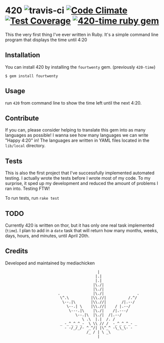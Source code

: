 # 420 ![travis-ci](https://travis-ci.org/mediachicken/420.svg?branch=master) [![Code Climate](https://codeclimate.com/github/mediachicken/420/badges/gpa.svg)](https://codeclimate.com/github/mediachicken/420) [![Test Coverage](https://codeclimate.com/github/mediachicken/420/badges/coverage.svg)](https://codeclimate.com/github/mediachicken/420) [![420-time ruby gem](http://ruby-gem-downloads-badge.herokuapp.com/420-time?type=total&color=brightgreen)](https://rubygems.org/gems/420-time)
This the very first thing I've ever written in Ruby. It's a simple command line program that displays the time until 4:20

## Installation
You can install 420 by installing the `fourtwenty` gem. (previously `420-time`)

    $ gem install fourtwenty

## Usage
run `420` from command line to show the time left until the next 4:20.

## Contribute
If you can, please consider helping to translate this gem into as many languages as possible! I wanna see how many languages we can write "Happy 4:20" in! The languages are written in YAML files located in the `lib/local` directory.

## Tests
This is also the first project that I've successfully implemented automated testing. I actually wrote the tests before I wrote most of my code. To my surprise, it sped up my development and reduced the amount of problems I ran into. Testing FTW!

To run tests, run `rake test`

## TODO
Currently 420 is written on thor, but it has only one real task implemented (`time`). I plan to add in a `date` task that will return how many months, weeks, days, hours, and minutes, until April 20th.

## Credits
Developed and maintained by mediachicken


                                              |
                                             |.|
                                             |.|
                                            |\./|
                                            |\./|
                            .               |\./|               .
                             \^.\          |\\.//|          /.^/
                              \--.|\       |\\.//|       /|.--/
                                \--.| \    |\\.//|    / |.--/
                                 \---.|\    |\./|    /|.---/
                                    \--.|\  |\./|  /|.--/
                                       \ .\  |.|  /. /
                             _ -_^_^_^_-  \ \\ // /  -_^_^_^_- _
                               - -/_/_/- ^_^/| |\^_^ -\_\_\- -
                                         /_ / | \ _\
                                              |
